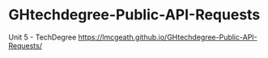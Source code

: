 # GHtechdegree-Public-API-Requests
 Unit 5 - TechDegree
 https://lmcgeath.github.io/GHtechdegree-Public-API-Requests/
